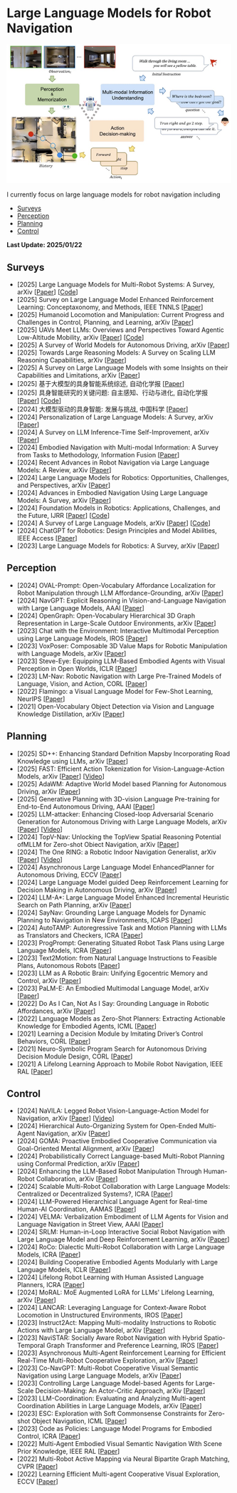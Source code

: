 # Large Language Models for Robot Navigation
<p align="center">
  <img src="images/robot-navigation.jpg" width="600"><br>
</p>


I currently focus on large language models for robot navigation  including
- [Surveys](#Surveys)
- [Perception](#Perception)
- [Planning](#Planning)
- [Control](#Control)



<strong> Last Update: 2025/01/22 </strong>



<a name="Surveys" />

## Surveys
- [2025] Large Language Models for Multi-Robot Systems: A Survey, arXiv [[Paper](https://arxiv.org/abs/2502.03814)] [[Code](https://github.com/Zhourobotics/LLM-MRS-survey)]
- [2025] Survey on Large Language Model Enhanced Reinforcement Learning: Conceptaxonomy, and Methods, IEEE TNNLS  [[Paper](https://ieeexplore.ieee.org/abstract/document/10766898/)] 
- [2025] Humanoid Locomotion and Manipulation: Current Progress and Challenges in Control, Planning, and Learning, arXiv [[Paper](https://arxiv.org/pdf/2501.02116)] 
- [2025] UAVs Meet LLMs: Overviews and Perspectives Toward Agentic Low-Altitude Mobility, arXiv [[Paper](https://arxiv.org/abs/2501.02341)] [[Code](https://github.com/Hub-Tian/UAVs_Meet_LLMs)]
- [2025] A Survey of World Models for Autonomous Driving, arXiv [[Paper](https://arxiv.org/abs/2501.11260)] 
- [2025] Towards Large Reasoning Models: A Survey on Scaling LLM Reasoning Capabilities, arXiv [[Paper](https://arxiv.org/abs/2501.09686)] 
- [2025] A Survey on Large Language Models with some Insights on their Capabilities and Limitations, arXiv [[Paper](https://arxiv.org/abs/2501.04040)]
- [2025] 基于大模型的具身智能系统综述, 自动化学报 [[Paper](http://www.aas.net.cn/cn/article/doi/10.16383/j.aas.c240542)]
- [2025] 具身智能研究的关键问题: 自主感知、行动与进化, 自动化学报 [[Paper](http://www.aas.net.cn/cn/article/doi/10.16383/j.aas.c240364)] [[Code](https://github.com/BUCT-IUSRC/Survey__EmbodiedAI)]
- [2024] 大模型驱动的具身智能: 发展与挑战, 中国科学 [[Paper](https://doi.org/10.1360/SSI-2024-0076)]
- [2024] Personalization of Large Language Models: A Survey, arXiv [[Paper](https://arxiv.org/pdf/2411.00027)] 
- [2024] A Survey on LLM Inference-Time Self-Improvement, arXiv [[Paper](https://arxiv.org/abs/2412.14352)] 
- [2024] Embodied Navigation with Multi-modal Information: A Survey from Tasks to Methodology, Information Fusion [[Paper](https://www.sciencedirect.com/science/article/pii/S1566253524003105)] 
- [2024] Recent Advances in Robot Navigation via Large Language Models: A Review, arXiv [[Paper](https://www.researchgate.net/profile/Xian-Wei-3/publication/384537380)] 
- [2024] Large Language Models for Robotics: Opportunities, Challenges, and Perspectives, arXiv [[Paper](https://arxiv.org/abs/2401.04334)]
- [2024] Advances in Embodied Navigation Using Large Language Models: A Survey, arXiv [[Paper](https://arxiv.org/pdf/2311.00530)]  
- [2024] Foundation Models in Robotics: Applications, Challenges, and the Future, IJRR [[Paper](https://doi.org/10.1177/02783649241281508)] [[Code](https://github.com/robotics-survey/Awesome-Robotics-Foundation-Models)]
- [2024] A Survey of Large Language Models, arXiv [[Paper](https://arxiv.org/abs/2303.18223)] [[Code](https://github.com/RUCAIBox/LLMSurvey)]
- [2024] ChatGPT for Robotics: Design Principles and Model Abilities, IEEE Access [[Paper](https://ieeexplore.ieee.org/abstract/document/10500490)] 
- [2023] Large Language Models for Robotics: A Survey, arXiv [[Paper](https://arxiv.org/abs/2311.07226)]




<a name="Perception" />

## Perception

- [2024] OVAL-Prompt: Open-Vocabulary Affordance Localization for Robot Manipulation through LLM Affordance-Grounding, arXiv [[Paper](https://arxiv.org/abs/2404.11000)] 
- [2024] NavGPT: Explicit Reasoning in Vision-and-Language Navigation with Large Language Models, AAAI [[Paper](https://ojs.aaai.org/index.php/AAAI/article/view/28597)] 
- [2024] OpenGraph: Open-Vocabulary Hierarchical 3D Graph Representation in Large-Scale Outdoor Environments, arXiv [[Paper](https://arxiv.org/abs/2403.09412)]  
- [2023] Chat with the Environment: Interactive Multimodal Perception using Large Language Models, IROS [[Paper](https://ieeexplore.ieee.org/abstract/document/10342363)]
- [2023] VoxPoser: Composable 3D Value Maps for Robotic Manipulation with Language Models, arXiv [[Paper](https://arxiv.org/abs/2307.05973)]  
- [2023] Steve-Eye: Equipping LLM-Based Embodied Agents with Visual Perception in Open Worlds, ICLR [[Paper](https://arxiv.org/pdf/2310.13255)] 
- [2023] LM-Nav: Robotic Navigation with Large Pre-Trained Models of Language, Vision, and Action, CORL [[Paper](https://doi.org/10.1177/02783649241281508)] 
- [2022] Flamingo: a Visual Language Model for Few-Shot Learning, NeurIPS [[Paper](https://proceedings.neurips.cc/paper_files/paper/2022/hash/960a172bc7fbf0177ccccbb411a7d800-Abstract-Conference.html)] 
- [2021] Open-Vocabulary Object Detection via Vision and Language Knowledge Distillation, arXiv [[Paper](https://arxiv.org/pdf/2104.13921)]  



<a name="Planning" />

## Planning
- [2025] SD++: Enhancing Standard Defnition Mapsby Incorporating Road Knowledge using LLMs, arXiv [[Paper](https://arxiv.org/abs/2502.02773)]  
- [2025] FAST: Efficient Action Tokenization for Vision-Language-Action Models, arXiv [[Paper](https://arxiv.org/abs/2501.09747)]   [[Video](https://www.pi.website/research/fast)]
- [2025] AdaWM: Adaptive World Model based Planning for Autonomous Driving, arXiv [[Paper](https://arxiv.org/abs/2501.13072)] 
- [2025] Generative Planning with 3D-vision Language Pre-training for End-to-End Autonomous Driving, AAAI [[Paper](https://arxiv.org/abs/2501.08861)] 
- [2025] LLM-attacker: Enhancing Closed-loop Adversarial Scenario Generation for Autonomous Driving with Large Language Models, arXiv [[Paper](https://arxiv.org/pdf/2501.15850)]   [[Video](https://drive.google.com/file/d/1Zv4V3iG7825oyiKbUwS2Y-rR0DQIE1ZA/view)]
- [2024] TopV-Nav: Unlocking the TopView Spatial Reasoning Potential ofMLLM for Zero-shot Obiect Navigation, arXiv [[Paper](https://arxiv.org/abs/2411.16425)] 
- [2024] The One RING: a Robotic Indoor Navigation Generalist, arXiv [[Paper](https://arxiv.org/pdf/2412.14401)]  [[Video](https://one-ring-policy.allen.ai/)]
- [2024] Asynchronous Large Language Model EnhancedPlanner for Autonomous Driving, ECCV [[Paper](https://link.springer.com/chapter/10.1007/978-3-031-72764-1_2)]
- [2024] Large Language Model guided Deep Reinforcement Learning for Decision Making in Autonomous Driving, arXiv [[Paper](https://arxiv.org/pdf/2412.18511)]
- [2024] LLM-A*: Large Language Model Enhanced Incremental Heuristic Search on Path Planning, arXiv [[Paper](https://arxiv.org/abs/2407.02511)]  
- [2024] SayNav: Grounding Large Language Models for Dynamic Planning to Navigation in New Environments, ICAPS [[Paper](https://ojs.aaai.org/index.php/ICAPS/article/view/31506)] 
- [2024] AutoTAMP: Autoregressive Task and Motion Planning with LLMs as Translators and Checkers, ICRA [[Paper](https://ieeexplore.ieee.org/abstract/document/10611163)] 
- [2023] ProgPrompt: Generating Situated Robot Task Plans using Large Language Models, ICRA [[Paper](https://ieeexplore.ieee.org/abstract/document/10161317)] 
- [2023] Text2Motion: from Natural Language Instructions to Feasible Plans, Autonomous Robots [[Paper](https://link.springer.com/article/10.1007/s10514-023-10131-7)] 
- [2023] LLM as A Robotic Brain: Unifying Egocentric Memory and Control, arXiv [[Paper](https://arxiv.org/abs/2304.09349)]  
- [2023] PaLM-E: An Embodied Multimodal Language Model, arXiv [[Paper](https://arxiv.org/abs/2303.03378)]  
- [2022] Do As I Can, Not As I Say: Grounding Language in Robotic Affordances, arXiv [[Paper](https://arxiv.org/abs/2204.01691)]  
- [2022] Language Models as Zero-Shot Planners: Extracting Actionable Knowledge for Embodied Agents, ICML [[Paper](https://proceedings.mlr.press/v162/huang22a.html)]  
- [2021] Learning a Decision Module by Imitating Driver’s Control Behaviors, CORL [[Paper](https://proceedings.mlr.press/v155/huang21a.html)]  
- [2021] Neuro-Symbolic Program Search for Autonomous Driving Decision Module Design, CORL [[Paper](https://proceedings.mlr.press/v155/sun21a.html)]  
- [2021] A Lifelong Learning Approach to Mobile Robot Navigation, IEEE RAL [[Paper](https://ieeexplore.ieee.org/abstract/document/9345478)]  



<a name="Control" />

## Control
- [2024] NaVILA: Legged Robot Vision-Language-Action Model for Navigation, arXiv [[Paper](https://arxiv.org/abs/2412.04453)]  [[Video](https://navila-bot.github.io/)] 
- [2024] Hierarchical Auto-Organizing System for Open-Ended Multi-Agent Navigation, arXiv [[Paper](https://arxiv.org/abs/2403.08282)]  
- [2024] GOMA: Proactive Embodied Cooperative Communication via Goal-Oriented Mental Alignment, arXiv [[Paper](https://arxiv.org/abs/2403.11075)]  
- [2024] Probabilistically Correct Language-based Multi-Robot Planning using Conformal Prediction, arXiv [[Paper](https://arxiv.org/abs/2402.15368)]  
- [2024] Enhancing the LLM-Based Robot Manipulation Through Human-Robot Collaboration, arXiv [[Paper](https://arxiv.org/abs/2406.14097)]
- [2024] Scalable Multi-Robot Collaboration with Large Language Models: Centralized or Decentralized Systems?, ICRA [[Paper](https://ieeexplore.ieee.org/abstract/document/10610676)]  
- [2024] LLM-Powered Hierarchical Language Agent for Real-time Human-AI Coordination, AAMAS [[Paper](https://arxiv.org/abs/2312.15224)]  
- [2024] VELMA: Verbalization Embodiment of LLM Agents for Vision and Language Navigation in Street View, AAAI [[Paper](https://ojs.aaai.org/index.php/AAAI/article/view/29858)]  
- [2024] SRLM: Human-in-Loop Interactive Social Robot Navigation with Large Language Model and Deep Reinforcement Learning, arXiv [[Paper](https://arxiv.org/abs/2403.15648)]
- [2024] RoCo: Dialectic Multi-Robot Collaboration with Large Language Models, ICRA [[Paper](https://ieeexplore.ieee.org/abstract/document/10610855)]  
- [2024] Building Cooperative Embodied Agents Modularly with Large Language Models, ICLR [[Paper](https://arxiv.org/abs/2307.02485)]  
- [2024] Lifelong Robot Learning with Human Assisted Language Planners, ICRA [[Paper](https://ieeexplore.ieee.org/abstract/document/10610225)]  
- [2024] MoRAL: MoE Augmented LoRA for LLMs' Lifelong Learning, arXiv [[Paper](https://arxiv.org/abs/2402.11260)]
- [2024] LANCAR: Leveraging Language for Context-Aware Robot Locomotion in Unstructured Environments, IROS [[Paper](https://ieeexplore.ieee.org/abstract/document/10802075)]
- [2023] Instruct2Act: Mapping Multi-modality Instructions to Robotic Actions with Large Language Model, arXiv [[Paper](https://arxiv.org/abs/2305.11176)]  
- [2023] NaviSTAR: Socially Aware Robot Navigation with Hybrid Spatio-Temporal Graph Transformer and Preference Learning, IROS [[Paper](https://ieeexplore.ieee.org/abstract/document/10341395)]
- [2023] Asynchronous Multi-Agent Reinforcement Learning for Efficient Real-Time Multi-Robot Cooperative Exploration, arXiv [[Paper](https://arxiv.org/abs/2301.03398)]  
- [2023] Co-NavGPT: Multi-Robot Cooperative Visual Semantic Navigation using Large Language Models, arXiv [[Paper](https://arxiv.org/abs/2310.07937)]  
- [2023] Controlling Large Language Model-based Agents for Large-Scale Decision-Making: An Actor-Critic Approach, arXiv [[Paper](https://arxiv.org/abs/2311.13884)]  
- [2023] LLM-Coordination: Evaluating and Analyzing Multi-agent Coordination Abilities in Large Language Models, arXiv [[Paper](https://arxiv.org/abs/2310.03903)]  
- [2023] ESC: Exploration with Soft Commonsense Constraints for Zero-shot Object Navigation, ICML [[Paper](https://proceedings.mlr.press/v202/zhou23r.html)]  
- [2023] Code as Policies: Language Model Programs for Embodied Control, ICRA [[Paper](https://ieeexplore.ieee.org/abstract/document/10160591)]  
- [2022] Multi-Agent Embodied Visual Semantic Navigation With Scene Prior Knowledge, IEEE RAL [[Paper](https://ieeexplore.ieee.org/abstract/document/9691871)]  
- [2022] Multi-Robot Active Mapping via Neural Bipartite Graph Matching, CVPR [[Paper](https://openaccess.thecvf.com/content/CVPR2022/html/Ye_Multi-Robot_Active_Mapping_via_Neural_Bipartite_Graph_Matching_CVPR_2022_paper.html)]
- [2022] Learning Efficient Multi-agent Cooperative Visual Exploration, ECCV [[Paper](https://link.springer.com/chapter/10.1007/978-3-031-19842-7_29)]



